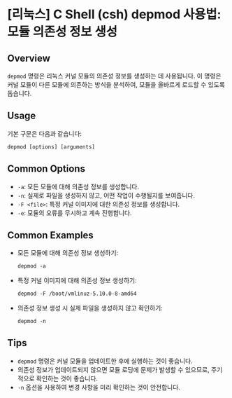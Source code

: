 # [리눅스] C Shell (csh) depmod 사용법: 모듈 의존성 정보 생성

## Overview
`depmod` 명령은 리눅스 커널 모듈의 의존성 정보를 생성하는 데 사용됩니다. 이 명령은 커널 모듈이 다른 모듈에 의존하는 방식을 분석하여, 모듈을 올바르게 로드할 수 있도록 돕습니다.

## Usage
기본 구문은 다음과 같습니다:

```csh
depmod [options] [arguments]
```

## Common Options
- `-a`: 모든 모듈에 대해 의존성 정보를 생성합니다.
- `-n`: 실제로 파일을 생성하지 않고, 어떤 작업이 수행될지를 보여줍니다.
- `-F <file>`: 특정 커널 이미지에 대한 의존성 정보를 생성합니다.
- `-e`: 모듈의 오류를 무시하고 계속 진행합니다.

## Common Examples
- 모든 모듈에 대해 의존성 정보 생성하기:
    ```csh
    depmod -a
    ```

- 특정 커널 이미지에 대해 의존성 정보 생성하기:
    ```csh
    depmod -F /boot/vmlinuz-5.10.0-8-amd64
    ```

- 의존성 정보 생성 시 실제 파일을 생성하지 않고 확인하기:
    ```csh
    depmod -n
    ```

## Tips
- `depmod` 명령은 커널 모듈을 업데이트한 후에 실행하는 것이 좋습니다.
- 의존성 정보가 업데이트되지 않으면 모듈 로딩에 문제가 발생할 수 있으므로, 주기적으로 확인하는 것이 좋습니다.
- `-n` 옵션을 사용하여 변경 사항을 미리 확인하는 것이 안전합니다.